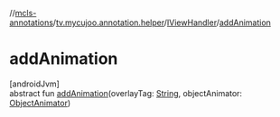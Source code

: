 //[mcls-annotations](../../../index.md)/[tv.mycujoo.annotation.helper](../index.md)/[IViewHandler](index.md)/[addAnimation](add-animation.md)

# addAnimation

[androidJvm]\
abstract fun [addAnimation](add-animation.md)(overlayTag: [String](https://kotlinlang.org/api/latest/jvm/stdlib/kotlin/-string/index.html), objectAnimator: [ObjectAnimator](https://developer.android.com/reference/kotlin/android/animation/ObjectAnimator.html))
